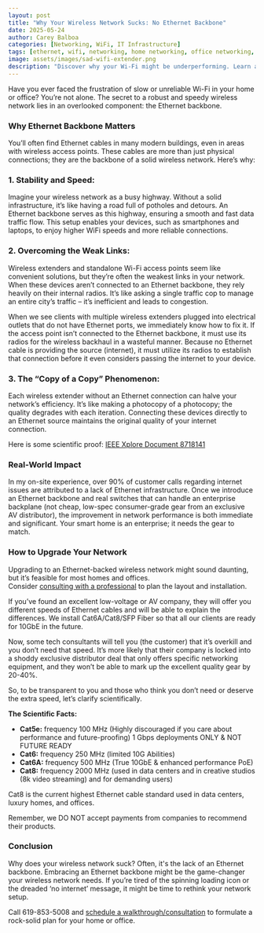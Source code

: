 ```yaml
---
layout: post
title: "Why Your Wireless Network Sucks: No Ethernet Backbone"
date: 2025-05-24
author: Carey Balboa
categories: [Networking, WiFi, IT Infrastructure]
tags: [ethernet, wifi, networking, home networking, office networking, cat6a, cat8]
image: assets/images/sad-wifi-extender.png
description: "Discover why your Wi-Fi might be underperforming. Learn about the importance of an Ethernet backbone and how Cat6A/Cat8 cabling can boost your home or office network."
---
```


Have you ever faced the frustration of slow or unreliable Wi-Fi in your home or office? You’re not alone. The secret to a robust and speedy wireless network lies in an overlooked component: the Ethernet backbone.

### Why Ethernet Backbone Matters

You’ll often find Ethernet cables in many modern buildings, even in areas with wireless access points. These cables are more than just physical connections; they are the backbone of a solid wireless network. Here’s why:

### 1. Stability and Speed:

Imagine your wireless network as a busy highway. Without a solid infrastructure, it’s like having a road full of potholes and detours. An Ethernet backbone serves as this highway, ensuring a smooth and fast data traffic flow. This setup enables your devices, such as smartphones and laptops, to enjoy higher WiFi speeds and more reliable connections.

### 2. Overcoming the Weak Links:

Wireless extenders and standalone Wi-Fi access points seem like convenient solutions, but they’re often the weakest links in your network. When these devices aren’t connected to an Ethernet backbone, they rely heavily on their internal radios. It’s like asking a single traffic cop to manage an entire city’s traffic – it’s inefficient and leads to congestion.

When we see clients with multiple wireless extenders plugged into electrical outlets that do not have Ethernet ports, we immediately know how to fix it. If the access point isn’t connected to the Ethernet backbone, it must use its radios for the wireless backhaul in a wasteful manner. Because no Ethernet cable is providing the source (internet), it must utilize its radios to establish that connection before it even considers passing the internet to your device.

### 3. The “Copy of a Copy” Phenomenon:

Each wireless extender without an Ethernet connection can halve your network’s efficiency. It’s like making a photocopy of a photocopy; the quality degrades with each iteration. Connecting these devices directly to an Ethernet source maintains the original quality of your internet connection.

Here is some scientific proof: [IEEE Xplore Document 8718141](https://ieeexplore.ieee.org/document/8718141/references#references)

### Real-World Impact

In my on-site experience, over 90% of customer calls regarding internet issues are attributed to a lack of Ethernet infrastructure. Once we introduce an Ethernet backbone and real switches that can handle an enterprise backplane (not cheap, low-spec consumer-grade gear from an exclusive AV distributor), the improvement in network performance is both immediate and significant. Your smart home is an enterprise; it needs the gear to match.

### How to Upgrade Your Network

Upgrading to an Ethernet-backed wireless network might sound daunting, but it’s feasible for most homes and offices.  
Consider [consulting with a professional](/services.html) to plan the layout and installation.

If you’ve found an excellent low-voltage or AV company, they will offer you different speeds of Ethernet cables and will be able to explain the differences. We install Cat6A/Cat8/SFP Fiber so that all our clients are ready for 10GbE in the future.

Now, some tech consultants will tell you (the customer) that it’s overkill and you don’t need that speed. It’s more likely that their company is locked into a shoddy exclusive distributor deal that only offers specific networking equipment, and they won’t be able to mark up the excellent quality gear by 20-40%.

So, to be transparent to you and those who think you don’t need or deserve the extra speed, let’s clarify scientifically.

**The Scientific Facts:**
* **Cat5e:** frequency 100 MHz (Highly discouraged if you care about performance and future-proofing) 1 Gbps deployments ONLY & NOT FUTURE READY
* **Cat6:** frequency 250 MHz (limited 10G Abilities)
* **Cat6A:** frequency 500 MHz (True 10GbE & enhanced performance PoE)
* **Cat8:** frequency 2000 MHz (used in data centers and in creative studios (8k video streaming) and for demanding users)

Cat8 is the current highest Ethernet cable standard used in data centers, luxury homes, and offices.

Remember, we DO NOT accept payments from companies to recommend their products.

### Conclusion

Why does your wireless network suck? Often, it's the lack of an Ethernet backbone.
Embracing an Ethernet backbone might be the game-changer your wireless network needs. If you’re tired of the spinning loading icon or the dreaded ‘no internet’ message, it might be time to rethink your network setup.

Call 619-853-5008 and [schedule a walkthrough/consultation](https://schedule.it-help.tech/) to formulate a rock-solid plan for your home or office.
